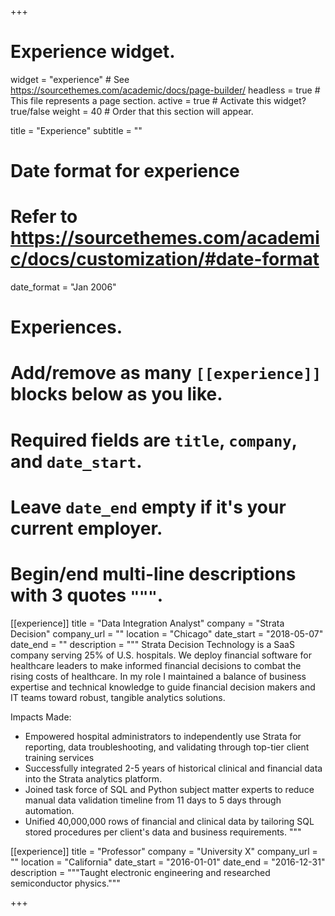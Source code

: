 +++
# Experience widget.
widget = "experience"  # See https://sourcethemes.com/academic/docs/page-builder/
headless = true  # This file represents a page section.
active = true  # Activate this widget? true/false
weight = 40  # Order that this section will appear.

title = "Experience"
subtitle = ""

# Date format for experience
#   Refer to https://sourcethemes.com/academic/docs/customization/#date-format
date_format = "Jan 2006"

# Experiences.
#   Add/remove as many `[[experience]]` blocks below as you like.
#   Required fields are `title`, `company`, and `date_start`.
#   Leave `date_end` empty if it's your current employer.
#   Begin/end multi-line descriptions with 3 quotes `"""`.
[[experience]]
  title = "Data Integration Analyst"
  company = "Strata Decision"
  company_url = ""
  location = "Chicago"
  date_start = "2018-05-07"
  date_end = ""
  description = """
Strata Decision Technology is a SaaS company serving 25% of U.S. hospitals. We deploy financial software for healthcare leaders to make informed financial decisions to combat the rising costs of healthcare. In my role I maintained a balance of business expertise and technical knowledge to guide financial decision makers and IT teams toward robust, tangible analytics solutions. 

Impacts Made:

* Empowered hospital administrators to independently use Strata for reporting, data troubleshooting, and validating through top-tier client training services
* Successfully integrated 2-5 years of historical clinical and financial data into the Strata analytics platform.
* Joined task force of SQL and Python subject matter experts to reduce manual data validation timeline from 11 days to 5 days through automation.
* Unified 40,000,000 rows of financial and clinical data by tailoring SQL stored procedures per client's data and business requirements.
  """

[[experience]]
  title = "Professor"
  company = "University X"
  company_url = ""
  location = "California"
  date_start = "2016-01-01"
  date_end = "2016-12-31"
  description = """Taught electronic engineering and researched semiconductor physics."""

+++

